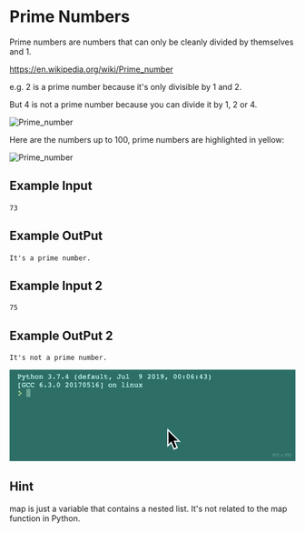 
# Prime Numbers

Prime numbers are numbers that can only be cleanly divided by themselves and 1.

https://en.wikipedia.org/wiki/Prime_number

e.g. 2 is a prime number because it's only divisible by 1 and 2.

But 4 is not a prime number because you can divide it by 1, 2 or 4.



![Prime_number](https://github.com/Abdurahman-hassan/100DaysOfCode/blob/8-Day8/Day8/8.2.PrimeNumbers/8.2prime.png?raw=true)


Here are the numbers up to 100, prime numbers are highlighted in yellow:

![Prime_number](https://github.com/Abdurahman-hassan/100DaysOfCode/blob/8-Day8/Day8/8.2.PrimeNumbers/8.2prime_2.png?raw=true)

## Example Input

```
73
```

## Example OutPut

```
It's a prime number.
```

## Example Input 2

```
75
```

## Example OutPut 2

```
It's not a prime number.
```

![Treasure_Map](https://github.com/Abdurahman-hassan/100DaysOfCode/blob/DayFour/Day4/4.3.Treasure_Map/4.3treasure_map.gif?raw=true)

## Hint

map is just a variable that contains a nested list. It's not related to the map function in Python.
